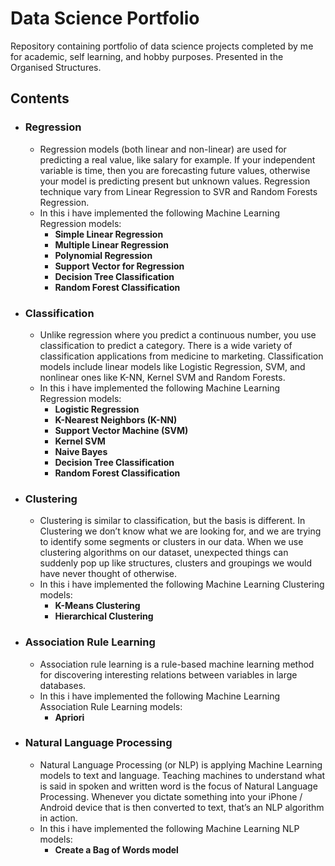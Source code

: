 # Data Science Portfolio
Repository containing portfolio of data science projects completed by me for academic, self learning, and hobby purposes. Presented in the Organised Structures.


## Contents

- ### Regression
	- Regression models (both linear and non-linear) are used for predicting a real value, like salary for example. If your independent variable is time, then you are forecasting future values, otherwise your model is predicting present but unknown values. Regression technique vary from Linear Regression to SVR and Random Forests Regression.
	-  In this i have implemented the following Machine Learning Regression models:
      	-   __Simple Linear Regression__
      	-   __Multiple Linear Regression__
      	-   __Polynomial Regression__
      	-   __Support Vector for Regression__
      	-   __Decision Tree Classification__
      	-   __Random Forest Classification__
      
- ### Classification
	- Unlike regression where you predict a continuous number, you use classification to predict a category. There is a wide variety of classification applications from medicine to marketing. Classification models include linear models like Logistic Regression, SVM, and nonlinear ones like K-NN, Kernel SVM and Random Forests.
	-  In this i have implemented the following Machine Learning Regression models:
      	-   __Logistic Regression__
      	-   __K-Nearest Neighbors (K-NN)__
      	-   __Support Vector Machine (SVM)__
      	-   __Kernel SVM__
      	-   __Naive Bayes__
      	-   __Decision Tree Classification__
      	-   __Random Forest Classification__
      
- ### Clustering
	- Clustering is similar to classification, but the basis is different. In Clustering we don’t know what we are looking for, and we are trying to identify some segments or clusters in our data. When we use clustering algorithms on our dataset, unexpected things can suddenly pop up like structures, clusters and groupings we would have never thought of otherwise.
	-  In this i have implemented the following Machine Learning Clustering models:
     	-    __K-Means Clustering__
        -    __Hierarchical Clustering__
        
- ### Association Rule Learning
	- Association rule learning is a rule-based machine learning method for discovering interesting relations between variables in large databases.
	-  In this i have implemented the following Machine Learning Association Rule Learning models:
       	-  __Apriori__
      
- ### Natural Language Processing
	- Natural Language Processing (or NLP) is applying Machine Learning models to text and language. Teaching machines to understand what is said in spoken and written word is the focus of Natural Language Processing. Whenever you dictate something into your iPhone / Android device that is then converted to text, that’s an NLP algorithm in action.
	-  In this i have implemented the following Machine Learning NLP models:
      	-  __Create a Bag of Words model__  
      
